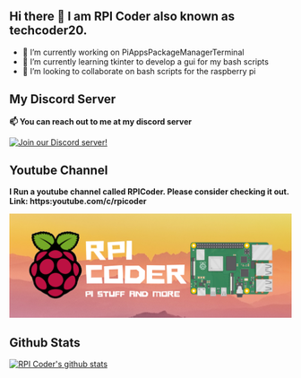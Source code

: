 ## Hi there 👋 I am RPI Coder also known as techcoder20.

- 🔭 I’m currently working on PiAppsPackageManagerTerminal
- 🌱 I’m currently learning tkinter to develop a gui for my bash scripts
- 👯 I’m looking to collaborate on bash scripts for the raspberry pi

  
## My Discord Server
**📫 You can reach out to me at my discord server**  
  
[![Join our Discord server!](https://invidget.switchblade.xyz/WKdBuBKhgm)](https://discord.gg/WKdBuBKhgm)

## Youtube Channel
**I Run a youtube channel called RPICoder. Please consider checking it out. Link: https:youtube.com/c/rpicoder**
  
[![Youtube Banner](https://raw.githubusercontent.com/techcoder20/YoutubeThumbnails/main/YoutubeBanner.png)](https://youtube.com/c/rpicoder)  
  
  
## Github Stats  
[![RPI Coder's github stats](https://github-readme-stats.vercel.app/api?username=techcoder20&show_icons=true&theme=radical)](https://github.com/anuraghazra/github-readme-stats)


<!--
**techcoder20/techcoder20** is a ✨ _special_ ✨ repository because its `README.md` (this file) appears on your GitHub profile.

Here are some ideas to get you started:

- 🔭 I’m currently working on ...
- 🌱 I’m currently learning ...
- 👯 I’m looking to collaborate on ...
- 🤔 I’m looking for help with ...
- 💬 Ask me about ...
- 📫 How to reach me: ...
- 😄 Pronouns: ...
- ⚡ Fun fact: ...
-->
